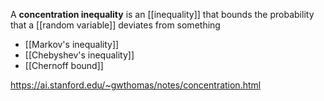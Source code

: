 A **concentration inequality** is an [[inequality]] that bounds the probability that a [[random variable]] deviates from something

* [[Markov's inequality]]
* [[Chebyshev's inequality]]
* [[Chernoff bound]]

https://ai.stanford.edu/~gwthomas/notes/concentration.html